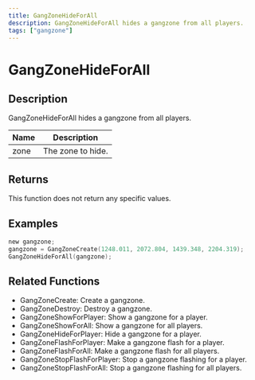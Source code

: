 ```yaml
---
title: GangZoneHideForAll
description: GangZoneHideForAll hides a gangzone from all players.
tags: ["gangzone"]
---
```


# GangZoneHideForAll

<TagLinks />

## Description

GangZoneHideForAll hides a gangzone from all players.

| Name | Description       |
| ---- | ----------------- |
| zone | The zone to hide. |

## Returns

This function does not return any specific values.

## Examples

```c
new gangzone;
gangzone = GangZoneCreate(1248.011, 2072.804, 1439.348, 2204.319);
GangZoneHideForAll(gangzone);
```

## Related Functions

- GangZoneCreate: Create a gangzone.
- GangZoneDestroy: Destroy a gangzone.
- GangZoneShowForPlayer: Show a gangzone for a player.
- GangZoneShowForAll: Show a gangzone for all players.
- GangZoneHideForPlayer: Hide a gangzone for a player.
- GangZoneFlashForPlayer: Make a gangzone flash for a player.
- GangZoneFlashForAll: Make a gangzone flash for all players.
- GangZoneStopFlashForPlayer: Stop a gangzone flashing for a player.
- GangZoneStopFlashForAll: Stop a gangzone flashing for all players.
